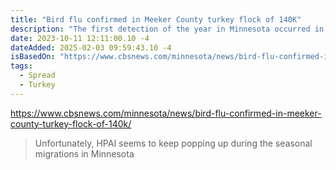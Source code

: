 ```yaml
---
title: "Bird flu confirmed in Meeker County turkey flock of 140K"
description: "The first detection of the year in Minnesota occurred in April in a backyard mixed flock in Le Sueur County. Bird flu was detected in another small flock in Nobles County in May."
date: 2023-10-11 12:11:00.10 -4
dateAdded: 2025-02-03 09:59:43.10 -4
isBasedOn: "https://www.cbsnews.com/minnesota/news/bird-flu-confirmed-in-meeker-county-turkey-flock-of-140k/"
tags:
  - Spread
  - Turkey
---
```


https://www.cbsnews.com/minnesota/news/bird-flu-confirmed-in-meeker-county-turkey-flock-of-140k/

> Unfortunately, HPAI seems to keep popping up during the seasonal migrations in Minnesota
